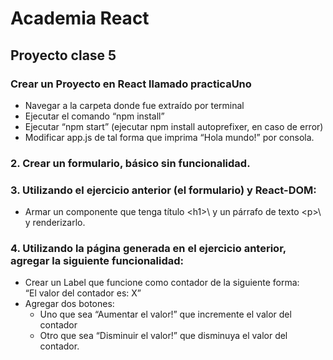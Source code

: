 # Academia React

## Proyecto clase 5

### Crear un Proyecto en React llamado practicaUno

- Navegar a la carpeta donde fue extraído por terminal
- Ejecutar el comando “npm install”
- Ejecutar “npm start” (ejecutar npm install autoprefixer, en caso de error)
- Modificar app.js de tal forma que imprima “Hola mundo!” por consola.

### 2. Crear un formulario, básico sin funcionalidad.

### 3. Utilizando el ejercicio anterior (el formulario) y React-DOM:

- Armar un componente que tenga título \<h1>\ y un párrafo de texto \<p>\ y
  renderizarlo.

### 4. Utilizando la página generada en el ejercicio anterior, agregar la siguiente funcionalidad:

- Crear un Label que funcione como contador de la siguiente forma:  
  “El valor del contador es: X”
- Agregar dos botones:
  - Uno que sea “Aumentar el valor!” que incremente el valor del
    contador
  - Otro que sea “Disminuir el valor!” que disminuya el valor del
    contador.
